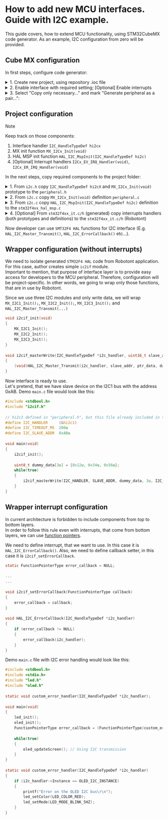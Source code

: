 # How to add new MCU interfaces. Guide with I2C example.

This guide covers, how to extend MCU functionality, using STM32CubeMX code generator.
As an example, I2C configuration from zero will be provided.

## Cube MX configuration

In first steps, configure code generator:
 <details>
    <summary>1. Create new project, using repository .ioc file</br></summary>
    <img align="top" src=".images/i2c_part1.png" width="300">
  </details>

  <details>
    <summary>2. Enable interface with required setting; [Optional] Enable interrupts</br></summary>
      <p float="left">
        <img align="top" src=".images/i2c_part3.png" height="300" />
        <img align="top" src=".images/i2c_part4.png" height="300" /> 
      </p>
  </details>

  <details>
    <summary>3. Select "Copy only necessary..." and mark "Generate peripheral as a pair...":</br></summary>
      <img align="top" src=".images/i2c_part5.png" width="500">
  </details>


## Project configuration

> [!NOTE]  
> Keep track on those components:
> 1. Interface handler `I2C_HandleTypeDef hi2cx`
> 2. MX init function `MX_I2Cx_Init(void)`
> 3. HAL MSP init function `HAL_I2C_MspInit(I2C_HandleTypeDef hi2c)`
> 4. [Optional] Interrupt handlers `I2Cx_EV_IRQ_Handler(void)`, `I2Cx_ER_IRQ_Handler(void)`

In the next steps, copy required components to the project folder:
  <details>
    <summary>1. From <code>i2c.h</code></code> copy <code>I2C_HandleTypeDef hi2cX</code> and <code>MX_I2Cx_Init(void)</code> prototype to the <code>peripheral.h</code></code></br></summary>
    <p float="left">
      <img align="top" src=".images/i2c_part7.png" height="450" />
      <img align="top" src=".images/i2c_part8.png" height="450" /> 
    </p>
  </details> 
  
  <details>
    <summary>2. From <code>i2c.c</code> copy <code>MX_I2Cx_Init(void)</code> definition <code>peripheral.c</code></code></br></summary>
    <img align="top" src=".images/i2c_part9.png" height="450" /> 
  </details> 

  <details>
    <summary>3. From <code>i2c.c</code> copy <code>HAL_I2C_MspInit(I2C_HandleTypeDef hi2c)</code> definition to the <code>stm32f4xx_hal_msp.c</code></br></summary>
    <img align="top" src=".images/i2c_part10.png" width="800">
  </details> 

  <details>
    <summary>4. [Optional] From <code>stm32f4xx_it.c/h</code> (generated) copy interrupts handlers (both prototypes and definitions) to the <code>stm32f4xx_it.c/h</code> (Robotont)</br></summary>
    <p float="left">
      <img align="top" src=".images/i2c_part11.png" height="450" />
      <img align="top" src=".images/i2c_part12.png" height="450" /> 
    </p>
  </details> 

Now developer can use `SMT32F4 HAL` functions for I2C interface (E.g. `HAL_I2C_Master_Transmit()`, `HAL_I2C_ErrorCallback()` etc...).


## Wrapper configuration (without interrupts)

We need to isolate generated `STM32F4 HAL` code from Robotont application. For this case, author creates simple `ic2if` module. </br>
Important to mention, that purpose of interface layer is to provide easy access for developers to the MCU peripheral. Therefore, configuration will be project-specific. In other words, we going to wrap only those functions, that are in use by Robotont. 

Since we use three I2C modules and only write data, we will wrap `MX_I2C1_Init();`, `MX_I2C2_Init();`, `MX_I2C3_Init();` and `HAL_I2C_Master_Transmit(...)`
```c
void i2cif_init(void)
{
    MX_I2C1_Init();
    MX_I2C2_Init();
    MX_I2C3_Init();
}

void i2cif_masterWrite(I2C_HandleTypeDef *i2c_handler, uint16_t slave_addr, uint8_t *ptr_data, uint16_t data_size, uint32_t timeout_ms)
{
    (void)HAL_I2C_Master_Transmit(i2c_handler, slave_addr, ptr_data, data_size, timeout_ms);
}
```

Now interface is ready to use. </br>
Let's pretend, that we have slave device on the I2C1 bus with the address 0xAB. Demo `main.c` file would look like this:
```c
#include <stdbool.h>
#include "i2cif.h"

// hi2c3 defined in "peripheral.h", but this file already included in the "i2cif.h"
#define I2C_HANDLER     (&hi2c1) 
#define I2C_TIMEOUT_MS  200u
#define I2C_SLAVE_ADDR  0xABu

void main(void)
{
    i2cif_init();

    uint8_t dummy_data[3u] = {0x12u, 0x34u, 0x56u};
    while(true)
    {
        i2cif_masterWrite(I2C_HANDLER, SLAVE_ADDR, dummy_data, 3u, I2C_TIMEOUT_MS);
    }
}
```

## Wrapper interrupt configuration

In current architecture is forbidden to include components from top to bottom layers. </br>
In order to follow this rule even with interrupts, that come from bottom layers, we can use [function pointers](https://www.cprogramming.com/tutorial/function-pointers.html).


We need to define interrupt, that we want to use. In this case it is `HAL_I2C_ErrorCallback()`. 
Also, we need to define callback setter, in this case it is `i2cif_setErrorCallback`.
```c
static FunctionPointerType error_callback = NULL; 

...
...

void i2cif_setErrorCallback(FunctionPointerType callback)
{
    error_callback = callback;
}

void HAL_I2C_ErrorCallback(I2C_HandleTypeDef *i2c_handler)
{
    if (error_callback != NULL)
    {
        error_callback(i2c_handler);
    }
}
```

Demo `main.c` file with I2C error handling would look like this:
```c
#include <stdbool.h>
#include <stdio.h>
#include "led.h"
#include "oled.h"

static void custom_error_handler(I2C_HandleTypeDef *i2c_handler);

void main(void)
{
    led_init();
    oled_init();
    FunctionPointerType error_callback = (FunctionPointerType)custom_error_handler;

    while(true)
    {
        oled_updateScreen(); // Using I2C transmission
    }
}

static void custom_error_handler(I2C_HandleTypeDef *i2c_handler)
{
    if (i2c_handler->Instance == OLED_I2C_INSTANCE)
    {
        printf("Error on the OLED I2C bus\r\n");
        led_setColor(LED_COLOR_RED);
        led_setMode(LED_MODE_BLINK_5HZ);
    }
}
```